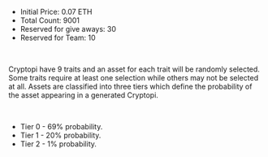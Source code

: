 - Initial Price: 0.07 ETH
- Total Count: 9001
- Reserved for give aways: 30
- Reserved for Team: 10

<br>

Cryptopi have 9 traits and an asset for each trait will be randomly selected. Some traits require at least one selection while others may not be selected at all. Assets are classified into three tiers which define the probability of the asset appearing in a generated Cryptopi.

<br>

- Tier 0 - 69% probability.
- Tier 1 - 20% probability.
- Tier 2 - 1% probability.
